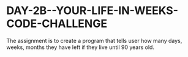 # DAY-2B--YOUR-LIFE-IN-WEEKS-CODE-CHALLENGE
The assignment is to create a program that tells user how many days, weeks, months they have left if they live until 90 years old.
